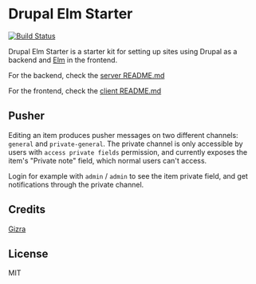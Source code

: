 # Drupal Elm Starter

[![Build Status](https://travis-ci.org/Gizra/drupal-elm-starter.svg?branch=master)](https://travis-ci.org/Gizra/drupal-elm-starter)

Drupal Elm Starter is a starter kit for setting up sites using Drupal as a backend and [Elm](http://elm-lang.org/) in the frontend.

For the backend, check the [server README.md](https://github.com/Gizra/drupal-elm-starter/blob/master/server/README.md)

For the frontend, check the [client README.md](https://github.com/Gizra/drupal-elm-starter/blob/master/client/README.md)

## Pusher
Editing an item produces pusher messages on two different channels: `general` 
and `private-general`. The private channel is only accessible by users with 
`access private fields` permission, and currently exposes the item's "Private 
note" field, which normal users can't access. 

Login for example with `admin` / `admin` to see the item private field, and get 
notifications through the private channel. 

## Credits

[Gizra](https://gizra.com)

## License

MIT

